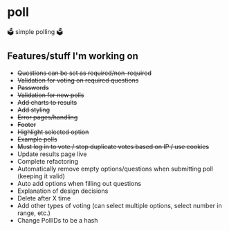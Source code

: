 # poll
🗳️ simple polling 🗳️

## Features/stuff I'm working on
* ~~Questions can be set as required/non-required~~
* ~~Validation for voting on required questions~~
* ~~Passwords~~
* ~~Validation for new polls~~
* ~~Add charts to results~~
* ~~Add styling~~
* ~~Error pages/handling~~
* ~~Footer~~
* ~~Highlight selected option~~
* ~~Example polls~~
* ~~Must log in to vote / stop duplicate votes based on IP / use cookies~~
* Update results page live
* Complete refactoring
* Automatically remove empty options/questions when submitting poll (keeping it valid)
* Auto add options when filling out questions
* Explanation of design decisions
* Delete after X time
* Add other types of voting (can select multiple options, select number in range, etc.)
* Change PollIDs to be a hash